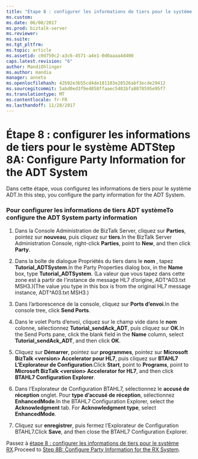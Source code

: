 ```yaml
---
title: "Étape 8 : configurer les informations de tiers pour le système ADT | Documents Microsoft"
ms.custom: 
ms.date: 06/08/2017
ms.prod: biztalk-server
ms.reviewer: 
ms.suite: 
ms.tgt_pltfrm: 
ms.topic: article
ms.assetid: c0d750c2-a3c6-4571-a4e1-0d0aaaa4d400
caps.latest.revision: "6"
author: MandiOhlinger
ms.author: mandia
manager: anneta
ms.openlocfilehash: 42b92e3b55cd4de181103e28526abf3ecde29412
ms.sourcegitcommit: 5abd0ed3f9e4858ffaaec5481bfa8878595e95f7
ms.translationtype: MT
ms.contentlocale: fr-FR
ms.lasthandoff: 11/28/2017
---
```

# <a name="step-8a-configure-party-information-for-the-adt-system"></a><span data-ttu-id="108d0-102">Étape 8 : configurer les informations de tiers pour le système ADT</span><span class="sxs-lookup"><span data-stu-id="108d0-102">Step 8A: Configure Party Information for the ADT System</span></span>
<span data-ttu-id="108d0-103">Dans cette étape, vous configurez les informations de tiers pour le système ADT.</span><span class="sxs-lookup"><span data-stu-id="108d0-103">In this step, you configure the party information for the ADT System.</span></span>  
  
### <a name="to-configure-the-adt-system-party-information"></a><span data-ttu-id="108d0-104">Pour configurer les informations de tiers ADT système</span><span class="sxs-lookup"><span data-stu-id="108d0-104">To configure the ADT System party information</span></span>  
  
1.  <span data-ttu-id="108d0-105">Dans la Console Administration de BizTalk Server, cliquez sur **Parties**, pointez sur **nouveau**, puis cliquez sur **tiers**.</span><span class="sxs-lookup"><span data-stu-id="108d0-105">In the BizTalk Server Administration Console, right-click **Parties**, point to **New**, and then click **Party**.</span></span>  
  
2.  <span data-ttu-id="108d0-106">Dans la boîte de dialogue Propriétés du tiers dans le **nom** , tapez **Tutorial_ADTSystem**.</span><span class="sxs-lookup"><span data-stu-id="108d0-106">In the Party Properties dialog box, in the **Name** box, type **Tutorial_ADTSystem**.</span></span> <span data-ttu-id="108d0-107">(La valeur que vous tapez dans cette zone est à partir de l’instance de message HL7 d’origine, ADT^A03.txt MSH3.)</span><span class="sxs-lookup"><span data-stu-id="108d0-107">(The value you type in this box is from the original HL7 message instance, ADT^A03.txt MSH3.)</span></span>  
  
3.  <span data-ttu-id="108d0-108">Dans l’arborescence de la console, cliquez sur **Ports d’envoi**.</span><span class="sxs-lookup"><span data-stu-id="108d0-108">In the console tree, click **Send Ports**.</span></span>  
  
4.  <span data-ttu-id="108d0-109">Dans le volet Ports d’envoi, cliquez sur le champ vide dans le **nom** colonne, sélectionnez **Tutorial_sendAck_ADT**, puis cliquez sur **OK**.</span><span class="sxs-lookup"><span data-stu-id="108d0-109">In the Send Ports pane, click the blank field in the **Name** column, select **Tutorial_sendAck_ADT**, and then click **OK**.</span></span>  
  
5.  <span data-ttu-id="108d0-110">Cliquez sur **Démarrer**, pointez sur **programmes**, pointez sur **Microsoft BizTalk \<version\> Accelerator pour HL7**, puis cliquez sur  **BTAHL7 L’Explorateur de Configuration**.</span><span class="sxs-lookup"><span data-stu-id="108d0-110">Click **Start**, point to **Programs**, point to **Microsoft BizTalk \<version\> Accelerator for HL7**, and then click **BTAHL7 Configuration Explorer**.</span></span>  
  
6.  <span data-ttu-id="108d0-111">Dans l’Explorateur de Configuration BTAHL7, sélectionnez le **accusé de réception** onglet. Pour **type d’accusé de réception**, sélectionnez **EnhancedMode**.</span><span class="sxs-lookup"><span data-stu-id="108d0-111">In the BTAHL7 Configuration Explorer, select the **Acknowledgment** tab. For **Acknowledgment type**, select **EnhancedMode**.</span></span>  
  
7.  <span data-ttu-id="108d0-112">Cliquez sur **enregistrer**, puis fermez l’Explorateur de Configuration BTAHL7.</span><span class="sxs-lookup"><span data-stu-id="108d0-112">Click **Save**, and then close the BTAHL7 Configuration Explorer.</span></span>  
  
 <span data-ttu-id="108d0-113">Passez à [étape 8 : configurer les informations de tiers pour le système RX](../../adapters-and-accelerators/accelerator-hl7/step-8b-configure-party-information-for-the-rx-system.md).</span><span class="sxs-lookup"><span data-stu-id="108d0-113">Proceed to [Step 8B: Configure Party Information for the RX System](../../adapters-and-accelerators/accelerator-hl7/step-8b-configure-party-information-for-the-rx-system.md).</span></span>